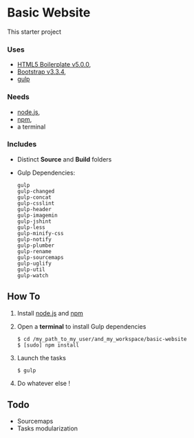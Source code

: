 Basic Website
=============

This starter project

### Uses

* [HTML5 Boilerplate v5.0.0](https://html5boilerplate.com/),
* [Bootstrap v3.3.4](http://getbootstrap.com/),
* [gulp](http://gulpjs.com/)

### Needs

* [node.js](http://nodejs.org/),
* [npm](https://www.npmjs.com/),
* a terminal

### Includes

* Distinct **Source** and **Build** folders
* Gulp Dependencies:

	```shell
	gulp
	gulp-changed
	gulp-concat
	gulp-csslint
	gulp-header
	gulp-imagemin
	gulp-jshint
	gulp-less
	gulp-minify-css
	gulp-notify
	gulp-plumber
	gulp-rename
	gulp-sourcemaps
	gulp-uglify
	gulp-util
	gulp-watch
	```

How To
------

1. Install [node.js](http://nodejs.org/) and [npm](https://www.npmjs.com/)
2. Open a **terminal** to install Gulp dependencies

	```shell
	$ cd /my_path_to_my_user/and_my_workspace/basic-website
	$ [sudo] npm install
	```

3. Launch the tasks

	```shell
	$ gulp
	```

4. Do whatever else !

Todo
----

* Sourcemaps
* Tasks modularization
